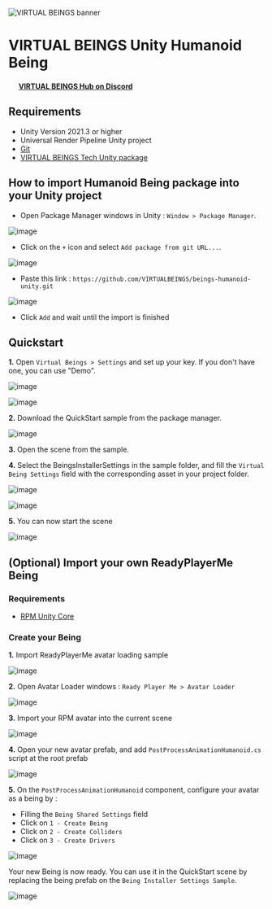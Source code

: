 ![VIRTUAL BEINGS banner](https://user-images.githubusercontent.com/1152671/226950188-3fef7fe8-c051-4769-a79e-0b7992188298.png)

# VIRTUAL BEINGS Unity Humanoid Being

<img src="https://user-images.githubusercontent.com/1152671/226948619-fbd38430-ba12-4dd2-be04-c9d8c0760614.png" width=16 /> [**VIRTUAL BEINGS Hub on Discord**](https://discord.gg/raHeeqbh)

## Requirements
- Unity Version 2021.3 or higher
- Universal Render Pipeline Unity project
- [Git](https://git-scm.com/)
- [VIRTUAL BEINGS Tech Unity package](https://github.com/VIRTUALBEINGS/virtualbeingstech-unity)

## How to import Humanoid Being package into your Unity project
- Open Package Manager windows in Unity : `Window > Package Manager`.

![image](https://user-images.githubusercontent.com/128504226/226867218-df18b6ca-9977-4e09-a599-7d5e9dd03946.png)

- Click on the `+` icon and select `Add package from git URL...`.

![image](https://user-images.githubusercontent.com/128504226/226867580-119c6f85-2921-4247-8805-17250946e1c6.png)

- Paste this link : `https://github.com/VIRTUALBEINGS/beings-humanoid-unity.git`

![image](https://user-images.githubusercontent.com/128504226/226867806-e32be7ad-425a-4328-8223-2035f3af02b6.png)

- Click `Add` and wait until the import is finished

## Quickstart
**1.** Open `Virtual Beings > Settings` and set up your key. If you don't have one, you can use "Demo".

![image](https://user-images.githubusercontent.com/128504226/226871467-41f600a7-0361-4433-99b9-aba4cb27ae9e.png)

![image](https://user-images.githubusercontent.com/128504226/226871568-66b4fea6-1975-4ac2-8a4a-0f83f6d1b7ac.png)

**2.** Download the QuickStart sample from the package manager.

![image](https://user-images.githubusercontent.com/128504226/226871364-deb7a839-a90c-45a5-890a-ef5352b556ef.png)

**3.** Open the scene from the sample.

**4.** Select the BeingsInstallerSettings in the sample folder, and fill the `Virtual Being Settings` field with the corresponding asset in your project folder.

![image](https://user-images.githubusercontent.com/128504226/226872078-81b72b8f-ea6c-477e-ad77-5633ad8d3eb5.png)

![image](https://user-images.githubusercontent.com/128504226/226872159-1aca6e26-5623-43a3-80b4-7e7c22df5b7e.png)

**5.** You can now start the scene

![image](https://user-images.githubusercontent.com/128504226/226872944-039cac5d-4541-4375-94bb-a263bd5006c8.png)

## (Optional) Import your own ReadyPlayerMe Being

### Requirements

- [RPM Unity Core](https://github.com/readyplayerme/rpm-unity-sdk-core)

### Create your Being

**1.** Import ReadyPlayerMe avatar loading sample

![image](https://user-images.githubusercontent.com/128504226/226882570-8376429e-d7f9-4242-b0b3-ac4a0bf88250.png)

**2.** Open Avatar Loader windows :  `Ready Player Me > Avatar Loader`

![image](https://user-images.githubusercontent.com/128504226/226882835-3716e620-c142-444c-ab90-99bb35b0cee1.png)

**3.** Import your RPM avatar into the current scene

![image](https://user-images.githubusercontent.com/128504226/226882932-ac7a878a-a516-45a6-a039-c142e7dfb2a5.png)

**4.** Open your new avatar prefab, and add `PostProcessAnimationHumanoid.cs` script at the root prefab

![image](https://user-images.githubusercontent.com/128504226/226883592-c41b141d-9e60-48e6-95fa-ae2065c0ae1a.png)

**5.** On the `PostProcessAnimationHumanoid` component, configure your avatar as a being by :
- Filling the `Being Shared Settings` field
- Click on `1 - Create Being`
- Click on `2 - Create Colliders`
- Click on `3 - Create Drivers`

![image](https://user-images.githubusercontent.com/128504226/226884183-7f92e87a-f107-4b9e-9ad0-a6dbc9d6f5c9.png)


Your new Being is now ready. You can use it in the QuickStart scene by replacing the being prefab on the `Being Installer Settings Sample`.

![image](https://user-images.githubusercontent.com/128504226/226884446-a73ef2cf-e47c-4994-a3d2-20ae4c9fa475.png)


